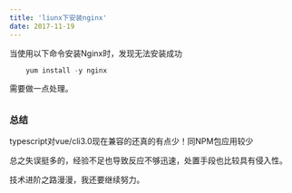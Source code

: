 ```yaml
---
title: 'liunx下安装nginx'
date: 2017-11-19
---
```


当使用以下命令安装Nginx时，发现无法安装成功

```javascript
    yum install -y nginx
```

需要做一点处理。

######

### 总结

typescript对vue/cli3.0现在兼容的还真的有点少！同NPM包应用较少

总之失误挺多的，经验不足也导致反应不够迅速，处置手段也比较具有侵入性。

技术进阶之路漫漫，我还要继续努力。